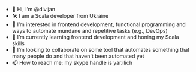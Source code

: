 - 👋 Hi, I’m @divijan
- 🛠️ I am a Scala developer from Ukraine
- 👀 I’m interested in frontend development, functional programming and ways to automate mundane and repetitive tasks (e.g., DevOps)
- 🌱 I’m currently learning frontend development and honing my Scala skills
- 💞️ I’m looking to collaborate on some tool that automates something that many people do and that haven't been automated yet
- 📫 How to reach me: my skype handle is yar.ilich

<!---
divijan/divijan is a ✨ special ✨ repository because its `README.md` (this file) appears on your GitHub profile.
You can click the Preview link to take a look at your changes.
--->
